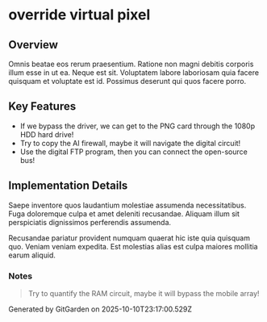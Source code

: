 # override virtual pixel

## Overview
Omnis beatae eos rerum praesentium. Ratione non magni debitis corporis illum esse in ut ea. Neque est sit. Voluptatem labore laboriosam quia facere quisquam et voluptate est id. Possimus deserunt qui quos facere porro.

## Key Features
- If we bypass the driver, we can get to the PNG card through the 1080p HDD hard drive!
- Try to copy the AI firewall, maybe it will navigate the digital circuit!
- Use the digital FTP program, then you can connect the open-source bus!

## Implementation Details
Saepe inventore quos laudantium molestiae assumenda necessitatibus. Fuga doloremque culpa et amet deleniti recusandae. Aliquam illum sit perspiciatis dignissimos perferendis assumenda.
 Recusandae pariatur provident numquam quaerat hic iste quia quisquam quo. Veniam veniam expedita. Est molestias alias est culpa maiores mollitia earum aliquid.

### Notes
> Try to quantify the RAM circuit, maybe it will bypass the mobile array!

Generated by GitGarden on 2025-10-10T23:17:00.529Z